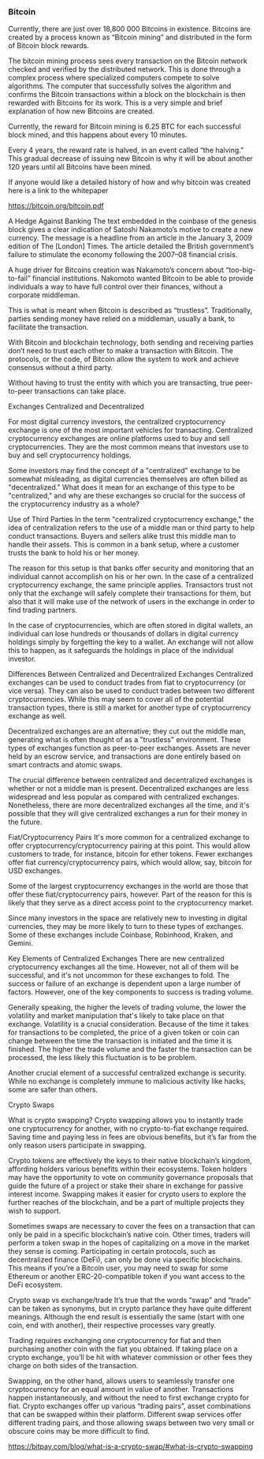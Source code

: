 ### Bitcoin

Currently, there are just over 18,800 000 Bitcoins in existence. Bitcoins are created by a process known as “Bitcoin mining” and distributed in the form of Bitcoin block rewards.

The bitcoin mining process sees every transaction on the Bitcoin network checked and verified by the distributed network. This is done through a complex process where specialized computers compete to solve algorithms. The computer that successfully solves the algorithm and confirms the Bitcoin transactions within a block on the blockchain is then rewarded with Bitcoins for its work. This is a very simple and brief explanation of how new Bitcoins are created. 

Currently, the reward for Bitcoin mining is 6.25 BTC for each successful block mined, and this happens about every 10 minutes. 

Every 4 years, the reward rate is halved, in an event called “the halving.” This gradual decrease of issuing new Bitcoin is why it will be about another 120 years until all Bitcoins have been mined.

If anyone would like a detailed history of how and why bitcoin was created here is a link to the whitepaper

https://bitcoin.org/bitcoin.pdf

A Hedge Against Banking
The text embedded in the coinbase of the genesis block gives a clear indication of Satoshi Nakamoto’s motive to create a new currency. The message is a headline from an article in the January 3, 2009 edition of The [London] Times. The article detailed the British government’s failure to stimulate the economy following the 2007–08 financial crisis.

A huge driver for Bitcoins creation was Nakamoto’s concern about “too-big-to-fail” financial institutions. Nakomoto wanted Bitcoin to be able to provide individuals a way to have full control over their finances, without a corporate middleman. 

This is what is meant when Bitcoin is described as “trustless”. Traditionally, parties sending money have relied on a middleman, usually a bank, to facilitate the transaction. 

With Bitcoin and blockchain technology, both sending and receiving parties don’t need to trust each other to make a transaction with Bitcoin. The protocols, or the code, of Bitcoin allow the system to work and achieve consensus without a third party. 

Without having to trust the entity with which you are transacting, true peer-to-peer transactions can take place.

Exchanges Centralized and Decentralized

For most digital currency investors, the centralized cryptocurrency exchange is one of the most important vehicles for transacting. Centralized cryptocurrency exchanges are online platforms used to buy and sell cryptocurrencies. They are the most common means that investors use to buy and sell cryptocurrency holdings.

Some investors may find the concept of a "centralized" exchange to be somewhat misleading, as digital currencies themselves are often billed as "decentralized." What does it mean for an exchange of this type to be "centralized," and why are these exchanges so crucial for the success of the cryptocurrency industry as a whole?


Use of Third Parties
In the term "centralized cryptocurrency exchange," the idea of centralization refers to the use of a middle man or third party to help conduct transactions. Buyers and sellers alike trust this middle man to handle their assets. This is common in a bank setup, where a customer trusts the bank to hold his or her money.

The reason for this setup is that banks offer security and monitoring that an individual cannot accomplish on his or her own. In the case of a centralized cryptocurrency exchange, the same principle applies. Transactors trust not only that the exchange will safely complete their transactions for them, but also that it will make use of the network of users in the exchange in order to find trading partners.

In the case of cryptocurrencies, which are often stored in digital wallets, an individual can lose hundreds or thousands of dollars in digital currency holdings simply by forgetting the key to a wallet. An exchange will not allow this to happen, as it safeguards the holdings in place of the individual investor.

Differences Between Centralized and Decentralized Exchanges
Centralized exchanges can be used to conduct trades from fiat to cryptocurrency (or vice versa). They can also be used to conduct trades between two different cryptocurrencies. While this may seem to cover all of the potential transaction types, there is still a market for another type of cryptocurrency exchange as well.

Decentralized exchanges are an alternative; they cut out the middle man, generating what is often thought of as a "trustless" environment. These types of exchanges function as peer-to-peer exchanges. Assets are never held by an escrow service, and transactions are done entirely based on smart contracts and atomic swaps.

The crucial difference between centralized and decentralized exchanges is whether or not a middle man is present. Decentralized exchanges are less widespread and less popular as compared with centralized exchanges. Nonetheless, there are more decentralized exchanges all the time, and it's possible that they will give centralized exchanges a run for their money in the future.


Fiat/Cryptocurrency Pairs
It's more common for a centralized exchange to offer cryptocurrency/cryptocurrency pairing at this point. This would allow customers to trade, for instance, bitcoin for ether tokens. Fewer exchanges offer fiat currency/cryptocurrency pairs, which would allow, say, bitcoin for USD exchanges.

Some of the largest cryptocurrency exchanges in the world are those that offer these fiat/cryptocurrency pairs, however. Part of the reason for this is likely that they serve as a direct access point to the cryptocurrency market.

Since many investors in the space are relatively new to investing in digital currencies, they may be more likely to turn to these types of exchanges. Some of these exchanges include Coinbase, Robinhood, Kraken, and Gemini.

Key Elements of Centralized Exchanges
There are new centralized cryptocurrency exchanges all the time. However, not all of them will be successful, and it's not uncommon for these exchanges to fold. The success or failure of an exchange is dependent upon a large number of factors. However, one of the key components to success is trading volume.

Generally speaking, the higher the levels of trading volume, the lower the volatility and market manipulation that's likely to take place on that exchange. Volatility is a crucial consideration. Because of the time it takes for transactions to be completed, the price of a given token or coin can change between the time the transaction is initiated and the time it is finished. The higher the trade volume and the faster the transaction can be processed, the less likely this fluctuation is to be problem.

Another crucial element of a successful centralized exchange is security. While no exchange is completely immune to malicious activity like hacks, some are safer than others.


Crypto Swaps

What is crypto swapping?
Crypto swapping allows you to instantly trade one cryptocurrency for another, with no crypto-to-fiat exchange required. Saving time and paying less in fees are obvious benefits, but it’s far from the only reason users participate in swapping.

Crypto tokens are effectively the keys to their native blockchain’s kingdom, affording holders various benefits within their ecosystems. Token holders may have the opportunity to vote on community governance proposals that guide the future of a project or stake their share in exchange for passive interest income. Swapping makes it easier for crypto users to explore the further reaches of the blockchain, and be a part of multiple projects they wish to support.

Sometimes swaps are necessary to cover the fees on a transaction that can only be paid in a specific blockchain’s native coin. Other times, traders will perform a token swap in the hopes of capitalizing on a move in the market they sense is coming. Participating in certain protocols, such as decentralized finance (DeFi), can only be done via specific blockchains. This means if you’re a Bitcoin user, you may need to swap for some Ethereum or another ERC-20-compatible token if you want access to the DeFi ecosystem.

Crypto swap vs exchange/trade
It’s true that the words “swap” and “trade” can be taken as synonyms, but in crypto parlance they have quite different meanings. Although the end result is essentially the same (start with one coin, end with another), their respective processes vary greatly.

Trading requires exchanging one cryptocurrency for fiat and then purchasing another coin with the fiat you obtained. If taking place on a crypto exchange, you’ll be hit with whatever commission or other fees they charge on both sides of the transaction.

Swapping, on the other hand, allows users to seamlessly transfer one cryptocurrency for an equal amount in value of another. Transactions happen instantaneously, and without the need to first exchange crypto for fiat. Crypto exchanges offer up various “trading pairs”, asset combinations that can be swapped within their platform. Different swap services offer different trading pairs, and those allowing swaps between two very small or obscure coins may be more difficult to find.

https://bitpay.com/blog/what-is-a-crypto-swap/#what-is-crypto-swapping
